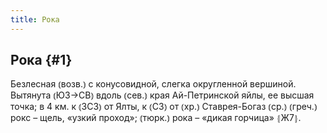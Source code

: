 ```yaml
---
title: Рока
---
```

## Рока {#1}

Безлесная ⦅возв.⦆ с конусовидной, слегка округленной вершиной. Вытянута ⦅ЮЗ→СВ⦆ вдоль ⦅сев.⦆ края Ай-Петринской яйлы, ее высшая точка; в 4 км. к ⦅ЗСЗ⦆ от Ялты, к ⦅СЗ⦆ от ⦅хр.⦆ Ставрея-Богаз ⦅ср.⦆ ⦅греч.⦆ рокс – щель, «узкий проход»; ⦅тюрк.⦆ рока – «дикая горчица» ⦃Ж7⦄.
